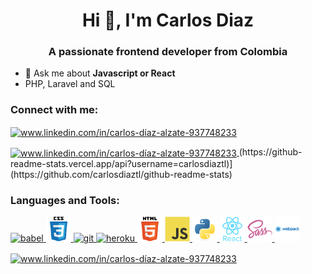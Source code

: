 <h1 align="center">Hi 👋, I'm Carlos Diaz</h1>
<h3 align="center">A passionate frontend developer from Colombia</h3>

- 💬 Ask me about **Javascript or React**
-  PHP, Laravel and SQL
<h3 align="left">Connect with me:</h3>
<p align="left">
<a href="https://www.linkedin.com/in/carlos-díaz-alzate-937748233" target="blank"><img align="center" src="https://raw.githubusercontent.com/rahuldkjain/github-profile-readme-generator/master/src/images/icons/Social/linked-in-alt.svg" alt="www.linkedin.com/in/carlos-díaz-alzate-937748233" height="30" width="40" /></a>
</p> 
<a href="https://youtube.com/@lawyercode7311" >  <img align="center" src="https://yt3.ggpht.com/ytc/AMLnZu-REMg32owErG8JSKx8JwSGFVMQnjwVDsDrBAl8nw=s900-c-k-c0x00ffffff-no-rj" alt="www.linkedin.com/in/carlos-díaz-alzate-937748233" height="30" width="40" />   </a>
(https://github-readme-stats.vercel.app/api?username=carlosdiaztl)](https://github.com/carlosdiaztl/github-readme-stats)


<h3 align="left">Languages and Tools:</h3>
<p align="left"> <a href="https://babeljs.io/" target="_blank" rel="noreferrer"> <img src="https://www.vectorlogo.zone/logos/babeljs/babeljs-icon.svg" alt="babel" width="40" height="40"/> </a> <a href="https://www.w3schools.com/css/" target="_blank" rel="noreferrer"> <img src="https://raw.githubusercontent.com/devicons/devicon/master/icons/css3/css3-original-wordmark.svg" alt="css3" width="40" height="40"/> </a> <a href="https://git-scm.com/" target="_blank" rel="noreferrer"> <img src="https://www.vectorlogo.zone/logos/git-scm/git-scm-icon.svg" alt="git" width="40" height="40"/> </a> <a href="https://heroku.com" target="_blank" rel="noreferrer"> <img src="https://www.vectorlogo.zone/logos/heroku/heroku-icon.svg" alt="heroku" width="40" height="40"/> </a> <a href="https://www.w3.org/html/" target="_blank" rel="noreferrer"> <img src="https://raw.githubusercontent.com/devicons/devicon/master/icons/html5/html5-original-wordmark.svg" alt="html5" width="40" height="40"/> </a> <a href="https://developer.mozilla.org/en-US/docs/Web/JavaScript" target="_blank" rel="noreferrer"> <img src="https://raw.githubusercontent.com/devicons/devicon/master/icons/javascript/javascript-original.svg" alt="javascript" width="40" height="40"/> </a> <a href="https://www.python.org" target="_blank" rel="noreferrer"> <img src="https://raw.githubusercontent.com/devicons/devicon/master/icons/python/python-original.svg" alt="python" width="40" height="40"/> </a> <a href="https://reactjs.org/" target="_blank" rel="noreferrer"> <img src="https://raw.githubusercontent.com/devicons/devicon/master/icons/react/react-original-wordmark.svg" alt="react" width="40" height="40"/> </a> <a href="https://sass-lang.com" target="_blank" rel="noreferrer"> <img src="https://raw.githubusercontent.com/devicons/devicon/master/icons/sass/sass-original.svg" alt="sass" width="40" height="40"/> </a> <a href="https://webpack.js.org" target="_blank" rel="noreferrer"> <img src="https://raw.githubusercontent.com/devicons/devicon/d00d0969292a6569d45b06d3f350f463a0107b0d/icons/webpack/webpack-original-wordmark.svg" alt="webpack" width="40" height="40"/> </a> </p>

<a href="https://wakatime.com/@b832462f-dac4-41ed-a2bc-7e2db9ae6e6a" target="blank"><img align="center" src="https://wakatime.com/badge/user/b832462f-dac4-41ed-a2bc-7e2db9ae6e6a.svg" alt="www.linkedin.com/in/carlos-díaz-alzate-937748233" height="30" width="200" /></a>

